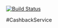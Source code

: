 [![Build Status](https://travis-ci.org/stlkralexdemo/GitHubXMLDemoCash.svg?branch=master)](https://travis-ci.org/stlkralexdemo/GitHubXMLDemoCash)

#CashbackService